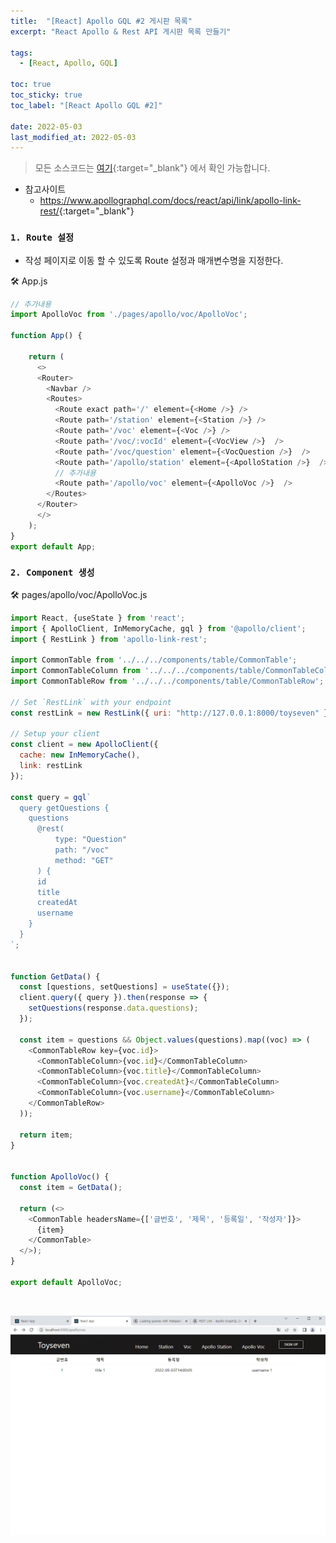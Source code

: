 ```yaml
---
title:  "[React] Apollo GQL #2 게시판 목록"
excerpt: "React Apollo & Rest API 게시판 목록 만들기"

tags:
  - [React, Apollo, GQL]

toc: true
toc_sticky: true
toc_label: "[React Apollo GQL #2]"
 
date: 2022-05-03
last_modified_at: 2022-05-03
---
```


> 모든 소스코드는 [여기](https://github.com/ymkmoon/toyseven-react){:target="_blank"} 에서 확인 가능합니다.

- 참고사이트
  - <https://www.apollographql.com/docs/react/api/link/apollo-link-rest/>{:target="_blank"}


### ``1. Route 설정``

- 작성 페이지로 이동 할 수 있도록 Route 설정과 매개변수명을 지정한다.

🛠 App.js

```js
// 추가내용
import ApolloVoc from './pages/apollo/voc/ApolloVoc';

function App() {

    return (
      <>
      <Router>
        <Navbar />
        <Routes>
          <Route exact path='/' element={<Home />} />
          <Route path='/station' element={<Station />} />
          <Route path='/voc' element={<Voc />} />
          <Route path='/voc/:vocId' element={<VocView />}  />
          <Route path='/voc/question' element={<VocQuestion />}  />
          <Route path='/apollo/station' element={<ApolloStation />}  />
          // 추가내용
          <Route path='/apollo/voc' element={<ApolloVoc />}  />
        </Routes>
      </Router>
      </>
    );
}
export default App;
```


### ``2. Component 생성``

🛠 pages/apollo/voc/ApolloVoc.js

```js
import React, {useState } from 'react';
import { ApolloClient, InMemoryCache, gql } from '@apollo/client';
import { RestLink } from 'apollo-link-rest';

import CommonTable from '../../../components/table/CommonTable';
import CommonTableColumn from '../../../components/table/CommonTableColumn';
import CommonTableRow from '../../../components/table/CommonTableRow';

// Set `RestLink` with your endpoint
const restLink = new RestLink({ uri: "http://127.0.0.1:8000/toyseven" });

// Setup your client
const client = new ApolloClient({
  cache: new InMemoryCache(),
  link: restLink
});

const query = gql`
  query getQuestions {
    questions 
      @rest(
          type: "Question" 
          path: "/voc" 
          method: "GET"
      ) {
      id
      title
      createdAt
      username
    }
  }
`;


function GetData() {
  const [questions, setQuestions] = useState({});
  client.query({ query }).then(response => {
    setQuestions(response.data.questions);
  });

  const item = questions && Object.values(questions).map((voc) => (
    <CommonTableRow key={voc.id}>
      <CommonTableColumn>{voc.id}</CommonTableColumn>
      <CommonTableColumn>{voc.title}</CommonTableColumn>
      <CommonTableColumn>{voc.createdAt}</CommonTableColumn>
      <CommonTableColumn>{voc.username}</CommonTableColumn>
    </CommonTableRow>
  ));

  return item;
}


function ApolloVoc() {
  const item = GetData();

  return (<>
    <CommonTable headersName={['글번호', '제목', '등록일', '작성자']}>
      {item}
    </CommonTable>
  </>);
}
  
export default ApolloVoc;
```
<br>

![React](/assets/image/react/React_toyseven_react_11.PNG)

<br>

